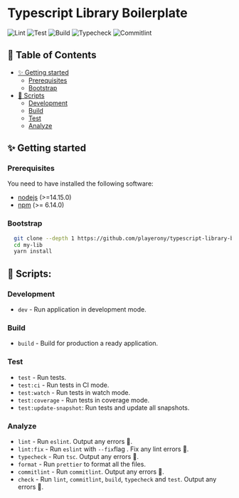 # Typescript Library Boilerplate

![Lint](https://github.com/playerony/typescript-library-boilerplate/workflows/lint/badge.svg)
![Test](https://github.com/playerony/typescript-library-boilerplate/workflows/test/badge.svg)
![Build](https://github.com/playerony/typescript-library-boilerplate/workflows/build/badge.svg)
![Typecheck](https://github.com/playerony/typescript-library-boilerplate/workflows/typecheck/badge.svg)
![Commitlint](https://github.com/playerony/typescript-library-boilerplate/workflows/commitlint/badge.svg)

## 📖 Table of Contents

- [✨ Getting started](#user-content--getting-started)
  - [Prerequisites](#prerequisites)
  - [Bootstrap](#bootstrap)
- [📜 Scripts](#user-content--scripts)
  - [Development](#development)
  - [Build](#build)
  - [Test](#test)
  - [Analyze](#analyze)

## ✨ Getting started

### Prerequisites

You need to have installed the following software:

- [nodejs](https://nodejs.org/en/) (>=14.15.0)
- [npm](https://npmjs.com/) (>= 6.14.0)

### Bootstrap

```bash
  git clone --depth 1 https://github.com/playerony/typescript-library-boilerplate my-lib
  cd my-lib
  yarn install
```

## 📜 Scripts:

### Development

- `dev` - Run application in development mode.

### Build

- `build` - Build for production a ready application.

### Test

- `test` - Run tests.
- `test:ci` - Run tests in CI mode.
- `test:watch` - Run tests in watch mode.
- `test:coverage` - Run tests in coverage mode.
- `test:update-snapshot`: Run tests and update all snapshots.

### Analyze

- `lint` - Run `eslint`. Output any errors 🚨.
- `lint:fix` - Run `eslint` with `--fix`flag . Fix any lint errors 🚨.
- `typecheck` - Run `tsc`. Output any errors 🚨.
- `format` - Run `prettier` to format all the files.
- `commitlint` - Run `commitlint`. Output any errors 🚨.
- `check` - Run `lint`, `commitlint`, `build`, `typecheck` and `test`. Output any errors 🚨.
